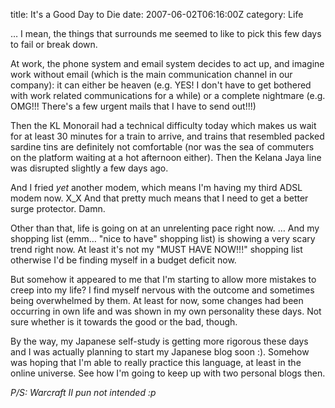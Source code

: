 title: It's a Good Day to Die
date: 2007-06-02T06:16:00Z
category: Life

… I mean, the things that surrounds me seemed to like to pick this few days to fail or break down.

At work, the phone system and email system decides to act up, and imagine work without email (which is the main communication channel in our company): it can either be heaven (e.g. YES! I don't have to get bothered with work related communications for a while) or a complete nightmare (e.g. OMG!!! There's a few urgent mails that I have to send out!!!)

Then the KL Monorail had a technical difficulty today which makes us wait for at least 30 minutes for a train to arrive, and trains that resembled packed sardine tins are definitely not comfortable (nor was the sea of commuters on the platform waiting at a hot afternoon either). Then the Kelana Jaya line was disrupted slightly a few days ago.

And I fried *yet* another modem, which means I'm having my third ADSL modem now. X\_X And that pretty much means that I need to get a better surge protector. Damn.

Other than that, life is going on at an unrelenting pace right now. … And my shopping list (emm… "nice to have" shopping list) is showing a very scary trend right now. At least it's not my "MUST HAVE NOW!!!" shopping list otherwise I'd be finding myself in a budget deficit now.

But somehow it appeared to me that I'm starting to allow more mistakes to creep into my life? I find myself nervous with the outcome and sometimes being overwhelmed by them. At least for now, some changes had been occurring in own life and was shown in my own personality these days. Not sure whether is it towards the good or the bad, though.

By the way, my Japanese self-study is getting more rigorous these days and I was actually planning to start my Japanese blog soon :). Somehow was hoping that I'm able to really practice this language, at least in the online universe. See how I'm going to keep up with two personal blogs then.

*P/S: Warcraft II pun not intended :p*
